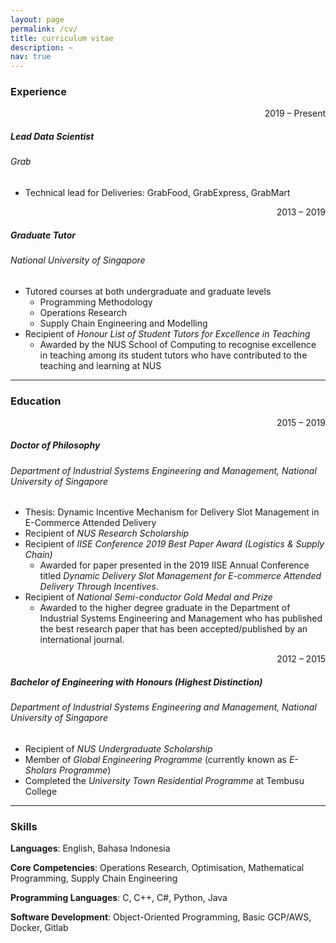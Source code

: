 ```yaml
---
layout: page
permalink: /cv/
title: curriculum vitae
description: ~
nav: true
---
```


### **Experience**

<div style="text-align: right;">2019 &#8211; Present</div>

##### **Lead Data Scientist**
###### *Grab*
- Technical lead for Deliveries: GrabFood, GrabExpress, GrabMart

<div style="text-align: right;">2013 &#8211; 2019</div>

##### **Graduate Tutor**
###### *National University of Singapore*
- Tutored courses at both undergraduate and graduate levels
    - Programming Methodology
    - Operations Research
    - Supply Chain Engineering and Modelling
- Recipient of *Honour List of Student Tutors for Excellence in Teaching*
    - Awarded by the NUS School of Computing to recognise excellence in teaching among its student tutors who have contributed to the teaching and learning at NUS

***

### **Education**

<div style="text-align: right;">2015 &#8211; 2019</div>

##### **Doctor of Philosophy**
###### *Department of Industrial Systems Engineering and Management, National University of Singapore*
- Thesis: Dynamic Incentive Mechanism for Delivery Slot Management in E-Commerce Attended Delivery
- Recipient of *NUS Research Scholarship*
- Recipient of *IISE Conference 2019 Best Paper Award (Logistics & Supply Chain)* 
    - Awarded for paper presented in the 2019 IISE Annual Conference titled *Dynamic Delivery Slot Management for E-commerce Attended Delivery Through Incentives*. 
- Recipient of *National Semi-conductor Gold Medal and Prize*
    - Awarded to the higher degree graduate in the Department of Industrial Systems Engineering and Management who has published the best research paper that has been accepted/published by an international journal.

<div style="text-align: right;">2012 &#8211; 2015</div>

##### **Bachelor of Engineering with Honours (Highest Distinction)**
###### *Department of Industrial Systems Engineering and Management, National University of Singapore*
- Recipient of *NUS Undergraduate Scholarship*
- Member of *Global Engineering Programme* (currently known as *E-Sholars Programme*)
- Completed the *University Town Residential Programme* at Tembusu College

***

### **Skills**

**Languages**: English, Bahasa Indonesia

**Core Competencies**: Operations Research, Optimisation, Mathematical Programming, Supply Chain Engineering

**Programming Languages**: C, C++, C#, Python, Java

**Software Development**: Object-Oriented Programming, Basic GCP/AWS, Docker, Gitlab
